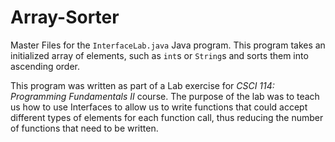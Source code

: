 # Array-Sorter

Master Files for the `InterfaceLab.java` Java program. This program takes an initialized array of elements, such as `int`s or `String`s and sorts them into ascending order.

This program was written as part of a Lab exercise for _CSCI 114: Programming Fundamentals II_ course. The purpose of the lab was to teach us how to use Interfaces to allow us to write functions that could accept different types of elements for each function call, thus reducing the number of functions that need to be written.
